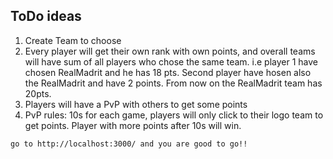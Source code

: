 ## ToDo ideas

1. Create Team to choose
2. Every player will get their own rank with own points, and overall teams will have sum of all players who chose the same team. i.e player 1 have chosen RealMadrit and he has 18 pts. Second player have hosen also the RealMadrit and have 2 points. From now on the RealMadrit team has 20pts.
3. Players will have a PvP with others to get some points
4. PvP rules: 10s for each game, players will only click to their logo team to get points. Player with more points after 10s will win.

`go to http://localhost:3000/ and you are good to go!!`
